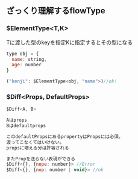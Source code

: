 ## ざっくり理解するflowType


### $ElementType<T,K>

Tに渡した型のkeyを指定Kに指定するとその型になる

```js
type obj = {
  name: string,
  age: number
}

("kenji": $ElementType<obj, "name">)//ok!

```

### $Diff<Props, DefaultProps>

```js
$Diff<A, B>

Aはprops
Bはdefaultprops

このdefaultPropsにあるpropertyはPropsには必須。
渡ってこなくてはいけない。
propsに増える分は許容される

またPropを送らない表現ができる
$Diff<{}, {nope: number}> //Error
$Diff<{}, {nop: number | void}> //ok
```
